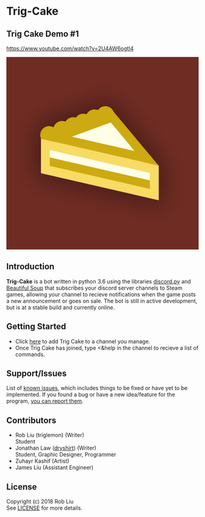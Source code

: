 # Trig-Cake

## Trig Cake Demo #1
https://www.youtube.com/watch?v=2U4AW6ogtl4

![Trig-Cake](Logo.png)

## Introduction
**Trig-Cake** is a bot written in python 3.6 using the libraries [discord.py](https://github.com/Rapptz/discord.py) and [Beautiful Soup](https://www.crummy.com/software/BeautifulSoup/bs4/doc/) that subscribes your discord server channels to Steam games, allowing your channel to recieve notifications when the game posts a new announcement or goes on sale. The bot is still in active development, but is at a stable build and currently online.

## Getting Started
* Click [here](https://discordapp.com/oauth2/authorize?client_id=438429063879720960&scope=bot&permissions=93248) to add Trig Cake to a channel you manage.
* Once Trig Cake has joined, type <&help in the channel to recieve a list of commands.

## Support/Issues
List of [known issues](https://github.com/triglemon/Trig-Cake/issues), which includes things to be fixed or have yet to be implemented.
If you found a bug or have a new idea/feature for the program, [you can report them](https://github.com/triglemon/Trig-Cake/issues/new).

## Contributors
* Rob Liu (triglemon) (Writer)<br />
  Student
* Jonathan Law ([dryshirt](https://dryshirt.github.io)) (Writer)<br />
  Student, Graphic Designer, Programmer
* Zuhayr Kashif (Artist)<br />
* James Liu (Assistant Engineer)<br />

## License
Copyright (c) 2018 Rob Liu <br />
See [LICENSE](LICENSE.txt) for more details.
